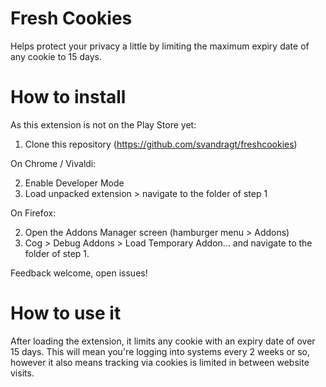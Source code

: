 # Fresh Cookies
Helps protect your privacy a little by limiting the maximum expiry date of any cookie to 15 days.

# How to install
As this extension is not on the Play Store yet:

1. Clone this repository (https://github.com/svandragt/freshcookies)

On Chrome / Vivaldi:

2. Enable Developer Mode
3. Load unpacked extension > navigate to the folder of step 1

On Firefox:

2. Open the Addons Manager screen (hamburger menu > Addons)
3. Cog > Debug Addons > Load Temporary Addon... and navigate to the folder of step 1.

Feedback welcome, open issues!

# How to use it
After loading the extension, it limits any cookie with an expiry date of over 15 days. This will mean you're logging into systems every 2 weeks or so, however it also means tracking via cookies is limited in between website visits.
